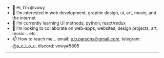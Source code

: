 - 👋 Hi, I’m @vowy
- 👀 I’m interested in web development, graphic design, ui, art, music, and the internet
- 🌱 I’m currently learning UI methods, python, react/redux
- 💞️ I’m looking to collaborate on web-apps, websites, design projects, art, music... etc
- 📫 How to reach me... email: [e.b.parsons@gmail.com](mailto:e.b.parsons@gmail.com), telegram: [@a_e_i_o_u](https://t.me/a_e_i_o_u), discord: vowy#5805
---
